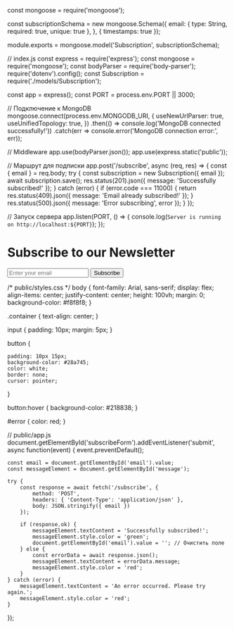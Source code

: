 
const mongoose = require('mongoose');

const subscriptionSchema = new mongoose.Schema({
    email: { type: String, required: true, unique: true },
}, { timestamps: true });

module.exports = mongoose.model('Subscription', subscriptionSchema);

// index.js
const express = require('express');
const mongoose = require('mongoose');
const bodyParser = require('body-parser');
require('dotenv').config();
const Subscription = require('./models/Subscription');

const app = express();
const PORT = process.env.PORT || 3000;

// Подключение к MongoDB
mongoose.connect(process.env.MONGODB_URI, {
    useNewUrlParser: true,
    useUnifiedTopology: true,
})
.then(() => console.log('MongoDB connected successfully!'))
.catch(err => console.error('MongoDB connection error:', err));

// Middleware
app.use(bodyParser.json());
app.use(express.static('public'));

// Маршрут для подписки
app.post('/subscribe', async (req, res) => {
    const { email } = req.body;
    try {
        const subscription = new Subscription({ email });
        await subscription.save();
        res.status(201).json({ message: 'Successfully subscribed!' });
    } catch (error) {
        if (error.code === 11000) {
            return res.status(409).json({ message: 'Email already subscribed!' });
        }
        res.status(500).json({ message: 'Error subscribing', error });
    }
});

// Запуск сервера
app.listen(PORT, () => {
    console.log(`Server is running on http://localhost:${PORT}`);
});

<!DOCTYPE html>
<html lang="en">
<head>
    <meta charset="UTF-8">
    <meta name="viewport" content="width=device-width, initial-scale=1.0">
    <title>Newsletter Subscription</title>
    <link rel="stylesheet" href="styles.css">
    <script defer src="app.js"></script>
</head>
<body>
    <div class="container">
        <h1>Subscribe to our Newsletter</h1>
        <form id="subscribeForm">
            <input type="email" id="email" placeholder="Enter your email" required>
            <button type="submit">Subscribe</button>
        </form>
        <p id="message"></p>
    </div>
</body>
</html>

/* public/styles.css */
body {
    font-family: Arial, sans-serif;
    display: flex;
    align-items: center;
    justify-content: center;
    height: 100vh;
    margin: 0;
    background-color: #f8f8f8;
}

.container {
    text-align: center;
}

input {
    padding: 10px;
    margin: 5px;
}

button {


    padding: 10px 15px;
    background-color: #28a745;
    color: white;
    border: none;
    cursor: pointer;
}

button:hover {
    background-color: #218838;
}

#error {
    color: red;
}

// public/app.js
document.getElementById('subscribeForm').addEventListener('submit', async function(event) {
    event.preventDefault();
    
    const email = document.getElementById('email').value;
    const messageElement = document.getElementById('message');

    try {
        const response = await fetch('/subscribe', {
            method: 'POST',
            headers: { 'Content-Type': 'application/json' },
            body: JSON.stringify({ email })
        });

        if (response.ok) {
            messageElement.textContent = 'Successfully subscribed!';
            messageElement.style.color = 'green';
            document.getElementById('email').value = ''; // Очистить поле
        } else {
            const errorData = await response.json();
            messageElement.textContent = errorData.message;
            messageElement.style.color = 'red';
        }
    } catch (error) {
        messageElement.textContent = 'An error occurred. Please try again.';
        messageElement.style.color = 'red';
    }
});
